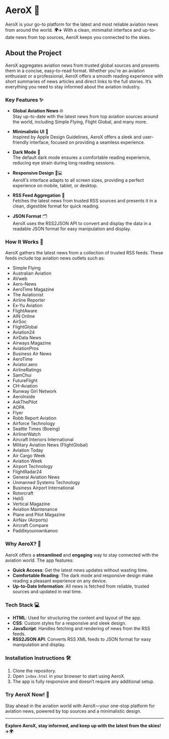 # AeroX 🚀

AeroX is your go-to platform for the latest and most reliable aviation news from around the world. 🌍✈️ With a clean, minimalist interface and up-to-date news from top sources, AeroX keeps you connected to the skies.

## About the Project

AeroX aggregates aviation news from trusted global sources and presents them in a concise, easy-to-read format. Whether you're an aviation enthusiast or a professional, AeroX offers a smooth reading experience with short summaries of news articles and direct links to the full stories. It’s everything you need to stay informed about the aviation industry.

### Key Features ✨

- **Global Aviation News** 🌐  
  Stay up-to-date with the latest news from top aviation sources around the world, including Simple Flying, Flight Global, and many more.
  
- **Minimalistic UI** 🎨  
  Inspired by Apple Design Guidelines, AeroX offers a sleek and user-friendly interface, focused on providing a seamless experience.

- **Dark Mode** 🌙  
  The default dark mode ensures a comfortable reading experience, reducing eye strain during long reading sessions.

- **Responsive Design** 📱💻  
  AeroX’s interface adapts to all screen sizes, providing a perfect experience on mobile, tablet, or desktop.

- **RSS Feed Aggregation** 📡  
  Fetches the latest news from trusted RSS sources and presents it in a clean, digestible format for quick reading.

- **JSON Format** 🗂️  
  AeroX uses the RSS2JSON API to convert and display the data in a readable JSON format for easy manipulation and display.

### How It Works 🔧

AeroX gathers the latest news from a collection of trusted RSS feeds. These feeds include top aviation news outlets such as:

- Simple Flying
- Australian Aviation
- AVweb
- Aero-News
- AeroTime Magazine
- The Aviationist
- Airline Reporter
- Ex-Yu Aviation
- FlightAware
- AIN Online
- AirSoc
- FlightGlobal
- Aviation24
- AirData News
- Airways Magazine
- AviationPros
- Business Air News
- AeroTime
- Aviator.aero
- AirlineRatings
- SamChui
- FutureFlight
- CH-Aviation
- Runway Girl Network
- AeroInside
- AskThePilot
- AOPA
- Flyer
- Robb Report Aviation
- Airforce Technology
- Seattle Times (Boeing)
- AirlinerWatch
- Aircraft Interiors International
- Military Aviation News (FlightGlobal)
- Aviation Today
- Air Cargo Week
- Aviation Week
- Airport Technology
- FlightRadar24
- General Aviation News
- Unmanned Systems Technology
- Business Airport International
- Rotorcraft
- HeliS
- Vertical Magazine
- Aviation Maintenance
- Plane and Pilot Magazine
- AirNav (Airports)
- Aircraft Compare
- Paddleyourownkanoo

### Why AeroX? 🤔

AeroX offers a **streamlined** and **engaging** way to stay connected with the aviation world. The app features:

- **Quick Access**: Get the latest news updates without wasting time.
- **Comfortable Reading**: The dark mode and responsive design make reading a pleasant experience on any device.
- **Up-to-Date Information**: All news is fetched from reliable, trusted sources and updated in real time.

### Tech Stack 💻

- **HTML**: Used for structuring the content and layout of the app.
- **CSS**: Custom styles for a responsive and sleek design.
- **JavaScript**: Handles fetching and rendering of news from the RSS feeds.
- **RSS2JSON API**: Converts RSS XML feeds to JSON format for easy manipulation and display.

### Installation Instructions 🛠️

1. Clone the repository.
2. Open `index.html` in your browser to start using AeroX.
3. The app is fully responsive and doesn’t require any additional setup.

### Try AeroX Now! 🚀

Stay ahead in the aviation world with AeroX—your one-stop platform for aviation news, powered by top sources and a minimalistic design.

---

**Explore AeroX, stay informed, and keep up with the latest from the skies!** ✈️🌍

